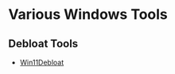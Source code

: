 # Various Windows Tools

## Debloat Tools
* [Win11Debloat](https://github.com/Raphire/Win11Debloat)
